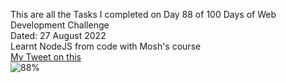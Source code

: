 This are all the Tasks I completed on Day 88 of 100 Days of Web Development Challenge<br>
Dated: 27 August 2022<br>
Learnt NodeJS from code with Mosh's course<br>
[My Tweet on this](https://twitter.com/Saurav_Navdhare/status/1563510325416460288)<br>
![88%](https://progress-bar.dev/88)<br>
